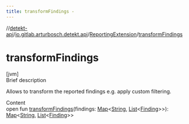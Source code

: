 ```yaml
---
title: transformFindings -
---
```

//[detekt-api](../../index.md)/[io.gitlab.arturbosch.detekt.api](../index.md)/[ReportingExtension](index.md)/[transformFindings](transform-findings.md)



# transformFindings  
[jvm]  
Brief description  


Allows to transform the reported findings e.g. apply custom filtering.

  
Content  
open fun [transformFindings](transform-findings.md)(findings: [Map](https://kotlinlang.org/api/latest/jvm/stdlib/kotlin.collections/-map/index.html)<[String](https://kotlinlang.org/api/latest/jvm/stdlib/kotlin/-string/index.html), [List](https://kotlinlang.org/api/latest/jvm/stdlib/kotlin.collections/-list/index.html)<[Finding](../-finding/index.md)>>): [Map](https://kotlinlang.org/api/latest/jvm/stdlib/kotlin.collections/-map/index.html)<[String](https://kotlinlang.org/api/latest/jvm/stdlib/kotlin/-string/index.html), [List](https://kotlinlang.org/api/latest/jvm/stdlib/kotlin.collections/-list/index.html)<[Finding](../-finding/index.md)>>  



